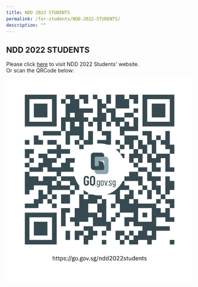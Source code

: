 ```yaml
---
title: NDD 2022 STUDENTS
permalink: /for-students/NDD-2022-STUDENTS/
description: ""
---
```

## NDD 2022 STUDENTS

Please click [here](https://go.gov.sg/ndd2022students) to visit NDD 2022 Students' website.  
Or scan the QRCode below:

![](/images/ndd2022students.png)




